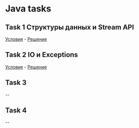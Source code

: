 # Java tasks
## Task 1 Структуры данных и Stream API
[Условия](https://github.com/YuriyVelikotskiy/java-lessons/blob/main/Task%201/README.md) - [Решение](https://github.com/YuriyVelikotskiy/java-lessons/tree/main/Task%201)
## Task 2 IO и Exceptions
[Условия](https://github.com/YuriyVelikotskiy/java-lessons/blob/main/Task%202/README.md) - [Решение](https://github.com/YuriyVelikotskiy/java-lessons/tree/main/Task%202)
## Task 3
--
## Task 4
--
